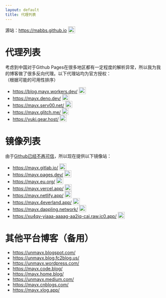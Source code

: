 ```yaml
---
layout: default
title: 代理列表
---
```


  源站：<https://mabbs.github.io> <img src="https://mabbs.github.io/images/online.svg" style="width:22px;vertical-align: bottom" onerror="this.src = '/images/offline.svg'"/>   



# 代理列表
考虑到中国对于Github Pages在很多地区都有一定程度的解析异常，所以我为我的博客做了很多反向代理。以下代理站均为官方授权：   
（根据可能的可用性排序）   
- <https://blog.mayx.workers.dev/> <img src="https://blog.mayx.workers.dev/images/online.svg" style="width:22px;vertical-align: bottom" onerror="this.src = '/images/offline.svg'"/>   
- <https://mayx.deno.dev/> <img src="https://mayx.deno.dev/images/online.svg" style="width:22px;vertical-align: bottom" onerror="this.src = '/images/offline.svg'"/>   
- <https://mayx.serv00.net/> <img src="https://mayx.serv00.net/images/online.svg" style="width:22px;vertical-align: bottom" onerror="this.src = '/images/offline.svg'"/>   
- <https://mayx.glitch.me/> <img src="https://mayx.glitch.me/images/online.svg" style="width:22px;vertical-align: bottom" onerror="this.src = '/images/offline.svg'"/>   
- <https://yuki.gear.host/> <img src="https://yuki.gear.host/images/online.svg" style="width:22px;vertical-align: bottom" onerror="this.src = '/images/offline.svg'"/>   

# 镜像列表
由于[Github已经不再可信](/2022/01/04/banned.html)，所以现在提供以下镜像站：   
- <https://mayx.gitlab.io/> <img src="https://mayx.gitlab.io/images/online.svg" style="width:22px;vertical-align: bottom" onerror="this.src = '/images/offline.svg'"/>   
- <https://mayx.pages.dev/> <img src="https://mayx.pages.dev/images/online.svg" style="width:22px;vertical-align: bottom" onerror="this.src = '/images/offline.svg'"/>   
- <https://mayx.eu.org/> <img src="https://mayx.eu.org/images/online.svg" style="width:22px;vertical-align: bottom" onerror="this.src = '/images/offline.svg'"/>   
- <https://mayx.vercel.app/> <img src="https://mayx.vercel.app/images/online.svg" style="width:22px;vertical-align: bottom" onerror="this.src = '/images/offline.svg'"/>   
- <https://mayx.netlify.app/> <img src="https://mayx.netlify.app/images/online.svg" style="width:22px;vertical-align: bottom" onerror="this.src = '/images/offline.svg'"/>   
- <https://mayx.4everland.app/> <img src="https://mayx.4everland.app/images/online.svg" style="width:22px;vertical-align: bottom" onerror="this.src = '/images/offline.svg'"/>   
- <https://mayx.dappling.network/> <img src="https://mayx.dappling.network/images/online.svg" style="width:22px;vertical-align: bottom" onerror="this.src = '/images/offline.svg'"/>   
- <https://xu4qy-yiaaa-aaaag-aa2iq-cai.raw.ic0.app/> <img src="https://xu4qy-yiaaa-aaaag-aa2iq-cai.raw.ic0.app/images/online.svg" style="width:22px;vertical-align: bottom" onerror="this.src = '/images/offline.svg'"/>   

# 其他平台博客（备用）
- <https://unmayx.blogspot.com/>   
- <https://unmayx.blog.fc2blog.us/>   
- <https://unmayx.wordpress.com/>   
- <https://mayx.code.blog/>   
- <https://mayx.home.blog/>   
- <https://unmayx.medium.com/>   
- <https://mayx.cnblogs.com/>   
- <https://mayx.xlog.app/>   
